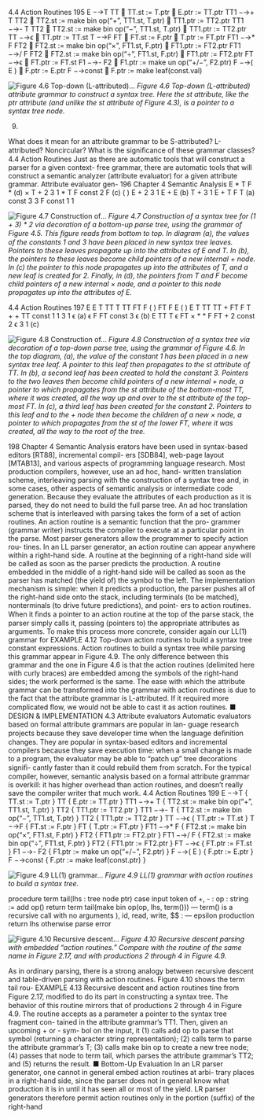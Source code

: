4.4 Action Routines
195
E −→T TT
 TT.st := T.ptr
 E.ptr := TT.ptr
TT1 −→+ T TT2
 TT2.st := make bin op(“+”, TT1.st, T.ptr)
 TT1.ptr := TT2.ptr
TT1 −→- T TT2
 TT2.st := make bin op(“−”, TT1.st, T.ptr)
 TT1.ptr := TT2.ptr
TT −→ϵ
 TT.ptr := TT.st
T −→F FT
 FT.st := F.ptr
 T.ptr := FT.ptr
FT1 −→* F FT2
 FT2.st := make bin op(“×”, FT1.st, F.ptr)
 FT1.ptr := FT2.ptr
FT1 −→/ F FT2
 FT2.st := make bin op(“÷”, FT1.st, F.ptr)
 FT1.ptr := FT2.ptr
FT −→ϵ
 FT.ptr := FT.st
F1 −→- F2
 F1.ptr := make un op(“+/−”, F2.ptr)
F −→( E )
 F.ptr := E.ptr
F −→const
 F.ptr := make leaf(const.val)


![Figure 4.6 Top-down (L-attributed)...](images/page_228_caption_Figure%204.6%20Top-down%20%28L-attributed%29%20attribute%20grammar%20to%20construct%20a%20syntax%20tree.%20Here%20the%20st%20attribu.png)
*Figure 4.6 Top-down (L-attributed) attribute grammar to construct a syntax tree. Here the st attribute, like the ptr attribute (and unlike the st attribute of Figure 4.3), is a pointer to a syntax tree node.*

9.
What does it mean for an attribute grammar to be S-attributed? L-attributed?
Noncircular? What is the signiﬁcance of these grammar classes?
4.4
Action Routines
Just as there are automatic tools that will construct a parser for a given context-
free grammar, there are automatic tools that will construct a semantic analyzer
(attribute evaluator) for a given attribute grammar. Attribute evaluator gen-
196
Chapter 4 Semantic Analysis
E
*
T
F
*
(d)
×
T
+
2
3
1
*
T
F
const 2
F
(c)
(
)
E
+
2
3
1
E
+
E
(b)
T
+
3
1
E
+
T
F
T
(a)
const
3
3
F
const
1
1


![Figure 4.7 Construction of...](images/page_229_caption_Figure%204.7%20Construction%20of%20a%20syntax%20tree%20for%20%281%20%2B%203%29%20_%202%20via%20decoration%20of%20a%20bottom-up%20parse%20tree%2C%20u.png)
*Figure 4.7 Construction of a syntax tree for (1 + 3) * 2 via decoration of a bottom-up parse tree, using the grammar of Figure 4.5. This ﬁgure reads from bottom to top. In diagram (a), the values of the constants 1 and 3 have been placed in new syntax tree leaves. Pointers to these leaves propagate up into the attributes of E and T. In (b), the pointers to these leaves become child pointers of a new internal + node. In (c) the pointer to this node propagates up into the attributes of T, and a new leaf is created for 2. Finally, in (d), the pointers from T and F become child pointers of a new internal × node, and a pointer to this node propagates up into the attributes of E.*

4.4 Action Routines
197
E
E
T
TT
T
TT
FT
F
(
)
FT
F
E
(
)
E
T
TT
TT
+
FT
F
T
+
+
TT
const 1
1
3
1
ϵ
(a)
ϵ
F
FT
const
3
ϵ
(b)
E
TT
T
ϵ
FT
×
*
*
F
FT
+
2
const 2
ϵ
3
1
(c)


![Figure 4.8 Construction of...](images/page_230_caption_Figure%204.8%20Construction%20of%20a%20syntax%20tree%20via%20decoration%20of%20a%20top-down%20parse%20tree%2C%20using%20the%20grammar%20.png)
*Figure 4.8 Construction of a syntax tree via decoration of a top-down parse tree, using the grammar of Figure 4.6. In the top diagram, (a), the value of the constant 1 has been placed in a new syntax tree leaf. A pointer to this leaf then propagates to the st attribute of TT. In (b), a second leaf has been created to hold the constant 3. Pointers to the two leaves then become child pointers of a new internal + node, a pointer to which propagates from the st attribute of the bottom-most TT, where it was created, all the way up and over to the st attribute of the top-most FT. In (c), a third leaf has been created for the constant 2. Pointers to this leaf and to the + node then become the children of a new × node, a pointer to which propagates from the st of the lower FT, where it was created, all the way to the root of the tree.*

198
Chapter 4 Semantic Analysis
erators have been used in syntax-based editors [RT88], incremental compil-
ers [SDB84], web-page layout [MTAB13], and various aspects of programming
language research. Most production compilers, however, use an ad hoc, hand-
written translation scheme, interleaving parsing with the construction of a syntax
tree and, in some cases, other aspects of semantic analysis or intermediate code
generation. Because they evaluate the attributes of each production as it is parsed,
they do not need to build the full parse tree.
An ad hoc translation scheme that is interleaved with parsing takes the form
of a set of action routines. An action routine is a semantic function that the pro-
grammer (grammar writer) instructs the compiler to execute at a particular point
in the parse. Most parser generators allow the programmer to specify action rou-
tines. In an LL parser generator, an action routine can appear anywhere within a
right-hand side. A routine at the beginning of a right-hand side will be called as
soon as the parser predicts the production. A routine embedded in the middle of
a right-hand side will be called as soon as the parser has matched (the yield of) the
symbol to the left. The implementation mechanism is simple: when it predicts a
production, the parser pushes all of the right-hand side onto the stack, including
terminals (to be matched), nonterminals (to drive future predictions), and point-
ers to action routines. When it ﬁnds a pointer to an action routine at the top of
the parse stack, the parser simply calls it, passing (pointers to) the appropriate
attributes as arguments.
To make this process more concrete, consider again our LL(1) grammar for
EXAMPLE 4.12
Top-down action routines
to build a syntax tree
constant expressions. Action routines to build a syntax tree while parsing this
grammar appear in Figure 4.9. The only difference between this grammar and
the one in Figure 4.6 is that the action routines (delimited here with curly braces)
are embedded among the symbols of the right-hand sides; the work performed
is the same. The ease with which the attribute grammar can be transformed into
the grammar with action routines is due to the fact that the attribute grammar is
L-attributed. If it required more complicated ﬂow, we would not be able to cast it
as action routines.
■
DESIGN & IMPLEMENTATION
4.3 Attribute evaluators
Automatic evaluators based on formal attribute grammars are popular in lan-
guage research projects because they save developer time when the language
deﬁnition changes. They are popular in syntax-based editors and incremental
compilers because they save execution time: when a small change is made to
a program, the evaluator may be able to “patch up” tree decorations signiﬁ-
cantly faster than it could rebuild them from scratch. For the typical compiler,
however, semantic analysis based on a formal attribute grammar is overkill: it
has higher overhead than action routines, and doesn’t really save the compiler
writer that much work.
4.4 Action Routines
199
E −→T { TT.st := T.ptr } TT { E.ptr := TT.ptr }
TT1 −→+ T { TT2.st := make bin op(“+”, TT1.st, T.ptr) } TT2 { TT1.ptr := TT2.ptr }
TT1 −→- T { TT2.st := make bin op(“−”, TT1.st, T.ptr) } TT2 { TT1.ptr := TT2.ptr }
TT −→ϵ { TT.ptr := TT.st }
T −→F { FT.st := F.ptr } FT { T.ptr := FT.ptr }
FT1 −→* F { FT2.st := make bin op(“×”, FT1.st, F.ptr) } FT2 { FT1.ptr := FT2.ptr }
FT1 −→/ F { FT2.st := make bin op(“÷”, FT1.st, F.ptr) } FT2 { FT1.ptr := FT2.ptr }
FT −→ϵ { FT.ptr := FT.st }
F1 −→- F2 { F1.ptr := make un op(“+/−”, F2.ptr) }
F −→( E ) { F.ptr := E.ptr }
F −→const { F.ptr := make leaf(const.ptr) }


![Figure 4.9 LL(1) grammar...](images/page_232_caption_Figure%204.9%20LL%281%29%20grammar%20with%20action%20routines%20to%20build%20a%20syntax%20tree.png)
*Figure 4.9 LL(1) grammar with action routines to build a syntax tree.*

procedure term tail(lhs : tree node ptr)
case input token of
+, - :
op : string := add op()
return term tail(make bin op(op, lhs, term()))
–– term() is a recursive call with no arguments
), id, read, write, $$ :
–– epsilon production
return lhs
otherwise parse error


![Figure 4.10 Recursive descent...](images/page_232_caption_Figure%204.10%20Recursive%20descent%20parsing%20with%20embedded%20%E2%80%9Caction%20routines.%E2%80%9D%20Compare%20with%20the%20routine%20of%20t.png)
*Figure 4.10 Recursive descent parsing with embedded “action routines.” Compare with the routine of the same name in Figure 2.17, and with productions 2 through 4 in Figure 4.9.*

As in ordinary parsing, there is a strong analogy between recursive descent and
table-driven parsing with action routines. Figure 4.10 shows the term tail rou-
EXAMPLE 4.13
Recursive descent and
action routines
tine from Figure 2.17, modiﬁed to do its part in constructing a syntax tree. The
behavior of this routine mirrors that of productions 2 through 4 in Figure 4.9.
The routine accepts as a parameter a pointer to the syntax tree fragment con-
tained in the attribute grammar’s TT1. Then, given an upcoming + or - sym-
bol on the input, it (1) calls add op to parse that symbol (returning a character
string representation); (2) calls term to parse the attribute grammar’s T; (3) calls
make bin op to create a new tree node; (4) passes that node to term tail, which
parses the attribute grammar’s TT2; and (5) returns the result.
■
Bottom-Up Evaluation
In an LR parser generator, one cannot in general embed action routines at arbi-
trary places in a right-hand side, since the parser does not in general know what
production it is in until it has seen all or most of the yield. LR parser generators
therefore permit action routines only in the portion (sufﬁx) of the right-hand
